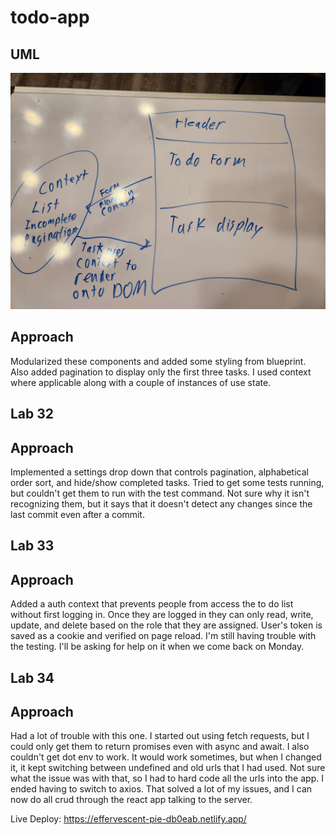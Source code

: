 # todo-app  

## UML  

![whiteboard](./imgs/lab31.jpg)

## Approach  

Modularized these components and added some styling from blueprint. Also added pagination to display only the first three tasks. I used context where applicable along with a couple of instances of use state.  

## Lab 32  

## Approach  

Implemented a settings drop down that controls pagination, alphabetical order sort, and hide/show completed tasks. Tried to get some tests running, but couldn't get them to run with the test command. Not sure why it isn't recognizing them, but it says that it doesn't detect any changes since the last commit even after a commit.  

## Lab 33  

## Approach  

Added a auth context that prevents people from access the to do list without first logging in. Once they are logged in they can only read, write, update, and delete based on the role that they are assigned. User's token is saved as a cookie and verified on page reload. I'm still having trouble with the testing. I'll be asking for help on it when we come back on Monday.

## Lab 34  

## Approach  

Had a lot of trouble with this one. I started out using fetch requests, but I could only get them to return promises even with async and await. I also couldn't get dot env to work. It would work sometimes, but when I changed it, it kept switching between undefined and old urls that I had used. Not sure what the issue was with that, so I had to hard code all the urls into the app. I ended having to switch to axios. That solved a lot of my issues, and I can now do all crud through the react app talking to the server.

Live Deploy: https://effervescent-pie-db0eab.netlify.app/